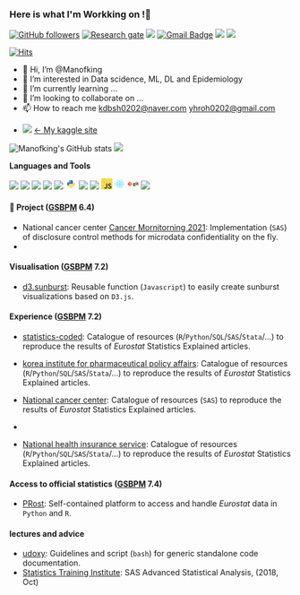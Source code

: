 ### Here is what I'm Workking on !👋

[![GitHub followers](https://img.shields.io/github/followers/Manofking?label=Follow%20me&style=flat-square&logo=github&logoColor=white&colorB=4CAF50)](https://github.com/login?return_to=%2FManofking)
[![Research gate](https://img.shields.io/badge/-Research%20Gate-green.svg?style=flat-square&logo=researchgate&logoColor=white&colorB=616161&labelColor=00BFA5)](https://www.researchgate.net/profile/Man-King)
[![](https://road-to-kaggle-grandmaster.vercel.app/api/simple/nolenja)](https://www.kaggle.com/nolenja/code)
[![Gmail Badge](https://img.shields.io/badge/Gmail-d14836?style=flat-square&logo=Gmail&logoColor=white&link=mailto:snugyun01@gmail.com)](mailto:yhroh0202@gmail.com)
<code><img height="20" src="https://miro.medium.com/max/846/1*vdNc_eV8fY9OxikxGW9nWg.png"></code>
[![](https://road-to-kaggle-novice.vercel.app/api/simple/nolenja)](https://www.kaggle.com/nolenja)
<div align=leftr>
	
[![Hits](https://hits.seeyoufarm.com/api/count/incr/badge.svg?url=https%3A%2F%2Fgithub.com%2FManofking)](https://hits.seeyoufarm.com) 

</div>
  
- 👋 Hi, I’m @Manofking
- 👀 I’m interested in Data scidence, ML, DL and Epidemiology
- 🌱 I’m currently learning ...
- 💞️ I’m looking to collaborate on ...
- 📫 How to reach me kdbsh0202@naver.com yhroh0202@gmail.com
* <code><img height="20" src="https://miro.medium.com/max/846/1*vdNc_eV8fY9OxikxGW9nWg.png"></code> [<- My kaggle site](https://www.kaggle.com/nolenja)

<!---
Manofking/Manofking is a ✨ special ✨ repository because its `README.md` (this file) appears on your GitHub profile.
You can click the Preview link to take a look at your changes.
--->

![Manofking's GitHub stats](https://github-readme-stats.vercel.app/api?username=Manofking&show_icons=true&theme=cobalt)
[![](https://road-to-kaggle-novice.vercel.app/api/badges/nolenja/notebook)](https://www.kaggle.com/nolenja)

  
  
  **Languages and Tools**  
  
<code><img height="20" src="https://encrypted-tbn0.gstatic.com/images?q=tbn:ANd9GcRrliwVdedqZFMLXRLVTZmO1ifAY97kh38e2092HlQvHUduaAUhvMWQY_Twgk98LldcOA&usqp=CAU"></code>
<code><img height="20" src="https://libapps-au.s3-ap-southeast-2.amazonaws.com/accounts/204719/images/stata-logo.png"></code>
<code><img height="20" src="https://t1.daumcdn.net/cfile/tistory/9956F4335E34499F2F"></code>
<code><img height="20" src="https://img.informer.com/icons/png/128/7141/7141307.png"></code>
<code><img height="20" src="https://img.shields.io/badge/R-276DC3?style=for-the-badge&logo=r&logoColor=white" /></code>
<code><img height="20" src="https://raw.githubusercontent.com/github/explore/a5995564b5ff71c41da080abc49f1ba4132127c1/topics/python/python.png"></code>
<code><img height="20" src="https://blog.kakaocdn.net/dn/7wwUK/btqWKY6bqsK/Vzsv9RkivUyMG3Ch720mkK/img.png"></code>
<code><img height="20" src="https://heropy.blog/css/images/vendor_icons/css3.png"></code>
<code><img height="20" src="https://raw.githubusercontent.com/github/explore/a5995564b5ff71c41da080abc49f1ba4132127c1/topics/javascript/javascript.png"></code>
<code><img height="20" src="https://raw.githubusercontent.com/github/explore/a5995564b5ff71c41da080abc49f1ba4132127c1/topics/react/react.png"></code>
<code><img height="20" src="https://raw.githubusercontent.com/github/explore/80688e429a7d4ef2fca1e82350fe8e3517d3494d/topics/git/git.png"></code>
<code><img height="20" src="https://img.extrememanual.net/2019/03/Adobe_Premiere_Pro_title.jpg"></code>

#### 👋 Project ([GSBPM](https://statswiki.unece.org/display/GSBPM/Generic+Statistical+Business+Process+Model) 6.4)

* National cancer center [Cancer Mornitorning 2021](https://www.cancerdata.kr/surveillance/#!): Implementation (`SAS`) of disclosure control methods for microdata confidentiality on the fly.
* 

#### Visualisation ([GSBPM](https://statswiki.unece.org/display/GSBPM/Generic+Statistical+Business+Process+Model) 7.2)

* [d3.sunburst](https://github.com/eurostat/d3.sunburst): Reusable function (`Javascript`) to easily create sunburst visualizations based on `D3.js`.

#### Experience ([GSBPM](https://statswiki.unece.org/display/GSBPM/Generic+Statistical+Business+Process+Model) 7.2)

* [statistics-coded](https://github.com/eurostat/statistics-coded): Catalogue of resources (`R`/`Python`/`SQL`/`SAS`/`Stata`/...) to reproduce the results of _Eurostat_ Statistics Explained articles.

* [korea institute for pharmaceutical policy affairs](http://www.e-kippa.org/): Catalogue of resources (`R`/`Python`/`SQL`/`SAS`/`Stata`/...) to reproduce the results of _Eurostat_ Statistics Explained articles. 

* [National cancer center](https://www.ncc.re.kr/indexEn.ncc): Catalogue of resources (`SAS`) to reproduce the results of _Eurostat_ Statistics Explained articles. 
*
* [National health insurance service](https://www.nhis.or.kr/english/index.do): Catalogue of resources (`R`/`Python`/`SQL`/`SAS`/`Stata`/...) to reproduce the results of _Eurostat_ Statistics Explained articles. 

#### Access to official statistics ([GSBPM](https://statswiki.unece.org/display/GSBPM/Generic+Statistical+Business+Process+Model) 7.4)

* [PRost](https://github.com/eurostat/PRost): Self-contained platform to access and handle _Eurostat_ data in `Python` and `R`.

#### lectures and advice
* [udoxy](https://github.com/eurostat/udoxy): Guidelines and script (`bash`) for generic standalone code documentation.
* [Statistics Training Institute](https://sti.kostat.go.kr/coresti/site/main.do): SAS Advanced Statistical Analysis, (2018, Oct)


